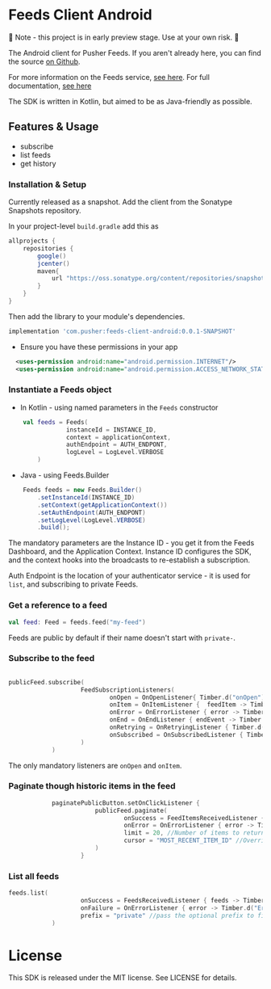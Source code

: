 # Feeds Client Android 

🚨 Note - this project is in early preview stage. Use at your own risk. 🚨 

The Android client for Pusher Feeds. If you aren't already here, you can
find the source [on Github](https://github.com/pusher/feeds-client-android).

For more information on the Feeds service, [see
here](https://pusher.com/feeds). For full documentation, [see
here](https://docs.pusher.com/feeds)

The SDK is written in Kotlin, but aimed to be as Java-friendly as possible. 

## Features & Usage

- subscribe
- list feeds
- get history

### Installation & Setup

Currently released as a snapshot. 
Add the client from the Sonatype Snapshots repository.
 
In your project-level `build.gradle` add this as 
 
```groovy
allprojects {
    repositories {
        google()
        jcenter()
        maven{
            url "https://oss.sonatype.org/content/repositories/snapshots"
        }
    }
}
```

Then add the library to your module's dependencies.

```groovy
implementation 'com.pusher:feeds-client-android:0.0.1-SNAPSHOT'
```

- Ensure you have these permissions in your app

```xml
  <uses-permission android:name="android.permission.INTERNET"/>
  <uses-permission android:name="android.permission.ACCESS_NETWORK_STATE"/>
```

### Instantiate a Feeds object

- In Kotlin - using named parameters in the `Feeds` constructor

```kotlin
    val feeds = Feeds(
                instanceId = INSTANCE_ID,
                context = applicationContext,
                authEndpoint = AUTH_ENDPONT,
                logLevel = LogLevel.VERBOSE
        )
```

- Java - using Feeds.Builder

```java
    Feeds feeds = new Feeds.Builder()
        .setInstanceId(INSTANCE_ID)
        .setContext(getApplicationContext())
        .setAuthEndpoint(AUTH_ENDPONT)
        .setLogLevel(LogLevel.VERBOSE)
        .build();
```

The mandatory parameters are the Instance ID - you get it from the Feeds Dashboard, and the Application Context. 
Instance ID configures the SDK, and the context hooks into the broadcasts to re-establish a subscription.

Auth Endpoint is the location of your authenticator service - it is used for `list`, and subscribing to private Feeds.

### Get a reference to a feed

```kotlin
val feed: Feed = feeds.feed("my-feed")
```

Feeds are public by default if their name doesn't start with `private-`.

### Subscribe to the feed

```kotlin

publicFeed.subscribe(
                    FeedSubscriptionListeners(
                            onOpen = OnOpenListener{ Timber.d("onOpen") },
                            onItem = OnItemListener {  feedItem -> Timber.d("onItem ${feedItem.data}") },
                            onError = OnErrorListener { error -> Timber.d("onError $error") },
                            onEnd = OnEndListener { endEvent -> Timber.d("onEnd") },
                            onRetrying = OnRetryingListener { Timber.d("onRetrying") },
                            onSubscribed = OnSubscribedListener { Timber.d("onSubscribed") }
                    )
            )

```

The only mandatory listeners are `onOpen` and `onItem`.

### Paginate though historic items in the feed

```kotlin
            paginatePublicButton.setOnClickListener {
                        publicFeed.paginate(
                                onSuccess = FeedItemsReceivedListener { items -> Timber.d("onItems $items") },
                                onError = OnErrorListener { error -> Timber.d("Error $error") },
                                limit = 20, //Number of items to return
                                cursor = "MOST_RECENT_ITEM_ID" //Overrides the limit 
                        )
                    }
```

### List all feeds

```kotlin
feeds.list(
                    onSuccess = FeedsReceivedListener { feeds -> Timber.d("Feeds received $feeds") },
                    onFailure = OnErrorListener { error -> Timber.d("Error $error") },
                    prefix = "private" //pass the optional prefix to filter the feeds. Optional
            )
```

# License

This SDK is released under the MIT license. See LICENSE for details.
